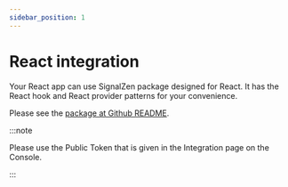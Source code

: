 ```yaml
---
sidebar_position: 1
---
```


# React integration

Your React app can use SignalZen package designed for React. It has the React hook and React provider patterns for your convenience.

Please see the [package at Github README](https://github.com/SignalZen/react-signalzen).

:::note

Please use the Public Token that is given in the Integration page on the Console.

:::
